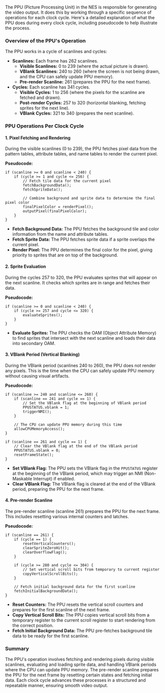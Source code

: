 The PPU (Picture Processing Unit) in the NES is responsible for generating the video output. It does this by working through a specific sequence of operations for each clock cycle. Here's a detailed explanation of what the PPU does during every clock cycle, including pseudocode to help illustrate the process.

### Overview of the PPU's Operation
The PPU works in a cycle of scanlines and cycles:
- **Scanlines:** Each frame has 262 scanlines.
  - **Visible Scanlines:** 0 to 239 (where the actual picture is drawn).
  - **VBlank Scanlines:** 240 to 260 (where the screen is not being drawn, and the CPU can safely update PPU memory).
  - **Pre-render Scanline:** 261 (prepares the PPU for the next frame).
- **Cycles:** Each scanline has 341 cycles.
  - **Visible Cycles:** 1 to 256 (where the pixels for the scanline are fetched and drawn).
  - **Post-render Cycles:** 257 to 320 (horizontal blanking, fetching sprites for the next line).
  - **VBlank Cycles:** 321 to 340 (prepares the next scanline).

### PPU Operations Per Clock Cycle

#### 1. **Pixel Fetching and Rendering**
During the visible scanlines (0 to 239), the PPU fetches pixel data from the pattern tables, attribute tables, and name tables to render the current pixel.

**Pseudocode:**
```plaintext
if (scanline >= 0 and scanline < 240) {
    if (cycle >= 1 and cycle <= 256) {
        // Fetch tile data for the current pixel
        fetchBackgroundData();
        fetchSpriteData();

        // Combine background and sprite data to determine the final pixel color
        finalPixelColor = renderPixel();
        outputPixel(finalPixelColor);
    }
}
```

- **Fetch Background Data:** The PPU fetches the background tile and color information from the name and attribute tables.
- **Fetch Sprite Data:** The PPU fetches sprite data if a sprite overlaps the current pixel.
- **Render Pixel:** The PPU determines the final color for the pixel, giving priority to sprites that are on top of the background.

#### 2. **Sprite Evaluation**
During the cycles 257 to 320, the PPU evaluates sprites that will appear on the next scanline. It checks which sprites are in range and fetches their data.

**Pseudocode:**
```plaintext
if (scanline >= 0 and scanline < 240) {
    if (cycle >= 257 and cycle <= 320) {
        evaluateSprites();
    }
}
```

- **Evaluate Sprites:** The PPU checks the OAM (Object Attribute Memory) to find sprites that intersect with the next scanline and loads their data into secondary OAM.

#### 3. **VBlank Period (Vertical Blanking)**
During the VBlank period (scanlines 240 to 260), the PPU does not render any pixels. This is the time when the CPU can safely update PPU memory without causing visual artifacts.

**Pseudocode:**
```plaintext
if (scanline >= 240 and scanline <= 260) {
    if (scanline == 241 and cycle == 1) {
        // Set the VBlank flag at the beginning of VBlank period
        PPUSTATUS.vblank = 1;
        triggerNMI();
    }

    // The CPU can update PPU memory during this time
    allowCPUMemoryAccess();
}

if (scanline == 261 and cycle == 1) {
    // Clear the VBlank flag at the end of the VBlank period
    PPUSTATUS.vblank = 0;
    resetFrameState();
}
```

- **Set VBlank Flag:** The PPU sets the VBlank flag in the `PPUSTATUS` register at the beginning of the VBlank period, which may trigger an NMI (Non-Maskable Interrupt) if enabled.
- **Clear VBlank Flag:** The VBlank flag is cleared at the end of the VBlank period, preparing the PPU for the next frame.

#### 4. **Pre-render Scanline**
The pre-render scanline (scanline 261) prepares the PPU for the next frame. This includes resetting various internal counters and latches.

**Pseudocode:**
```plaintext
if (scanline == 261) {
    if (cycle == 1) {
        resetVerticalCounters();
        clearSpriteZeroHit();
        clearOverflowFlag();
    }

    if (cycle >= 280 and cycle <= 304) {
        // Set vertical scroll bits from temporary to current register
        copyVerticalScrollBits();
    }

    // Fetch initial background data for the first scanline
    fetchInitialBackgroundData();
}
```

- **Reset Counters:** The PPU resets the vertical scroll counters and prepares for the first scanline of the next frame.
- **Copy Vertical Scroll Bits:** The PPU copies vertical scroll bits from a temporary register to the current scroll register to start rendering from the correct position.
- **Fetch Initial Background Data:** The PPU pre-fetches background tile data to be ready for the first scanline.

### Summary
The PPU's operation involves fetching and rendering pixels during visible scanlines, evaluating and loading sprite data, and handling VBlank periods where the CPU can update PPU memory. The pre-render scanline prepares the PPU for the next frame by resetting certain states and fetching initial data. Each clock cycle advances these processes in a structured and repeatable manner, ensuring smooth video output.

